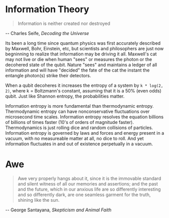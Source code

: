# Information Theory

> Information is neither created nor destroyed

-- Charles Seife, _Decoding the Universe_

Its been a long time since quantum physics was first accurately described by Maxwell, Bohr, Einstein, etc, but scientists and philosophers are just now begninning to realize that information may be driving it all. Maxwell's cat may not live or die when  human "sees" or measures the photon or the decohered state of the qubit. Nature "sees" and maintains a ledger of all information and will have "decided" the fate of the cat the instant the entangle photon(s) strike their detectors.

When a qubit decoheres it increases the entropy of a system by `k * log(2, 2)`, where k = Boltzmann's constant, assuming that it is a 50% (even odds) qubit. Just like Shannon entropy, the probabilities matter.

Information entropy is more fundamental than thermodynamic entropy. Thermodynamic entropy can have nonconservative fluctuations over microsecond time scales. Information entropy resolves the equation billions of billions of times faster (10's of orders of magnitude faster). Thermodynamics is just rolling dice and random collisions of particles. Information entropy is governed by laws and forces and energy present in a vacuum, with no measureable matter at all, no dice to roll. And yet information fluctuates in and out of existence perpetually in a vacuum.

# Awe

> Awe very properly hangs about it, since it is the immovable standard and silent witness of all our memories and assertions; and the past and the future, which in our anxious life are so differently interesting and so differently dark, are one seamless garment for the truth, shining like the sun.

-- George Santayana, _Skepticism and Animal Faith_